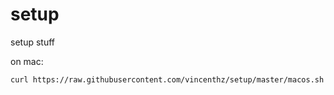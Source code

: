 # setup
setup stuff

on mac:

```sh
curl https://raw.githubusercontent.com/vincenthz/setup/master/macos.sh > macos.sh
```
